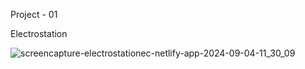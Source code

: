 Project - 01 

Electrostation 


![screencapture-electrostationec-netlify-app-2024-09-04-11_30_09](https://github.com/user-attachments/assets/b1b973c1-05c7-4bd0-95fb-86223539c304)
